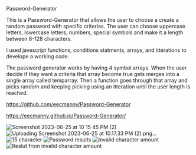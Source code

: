 Password-Generator

This is a Password-Generator that allows the user to choose a create a random password with specific criterias. The user can choose uppercase letters, lowercase letters, numbers, special symbols and make it a length between 8-128 characters.

I used javescript functions, conditions statments, arrays, and itterations to develope a working code.  

The password generator works by having 4 symbol arrays. When the user decide if they want a criteria that array become true gets merges into a single array called temparray. Then a function goes through that array and picks random and keeping picking using an itteration until the user length is reached.

https://github.com/eecmanny/Password-Generator

https://eecmanny.github.io/Password-Generator/

![Screenshot 2023-06-25 at 10 15 45 PM (2)](https://github.com/eecmanny/Password-Generator/assets/130661353/5ba35349-5826-4f07-b2c6-e27c1c65e588)
![Uploading Screenshot 2023-06-25 at 10.17.33 PM (2).png…]()
![15 character](https://github.com/eecmanny/Password-Generator/assets/130661353/387edcaa-2b15-4c0b-a3ce-4923297ec977)
![Password results](https://github.com/eecmanny/Password-Generator/assets/130661353/5001c4d1-a0ad-49a4-970c-92276f020ffa)
![Invalid character amount](https://github.com/eecmanny/Password-Generator/assets/130661353/4b3335d5-5004-4090-aff1-eb5276942b84)
![Reslut from invalid character amount](https://github.com/eecmanny/Password-Generator/assets/130661353/a498967b-975c-41e4-8f81-daf4d009f466)
